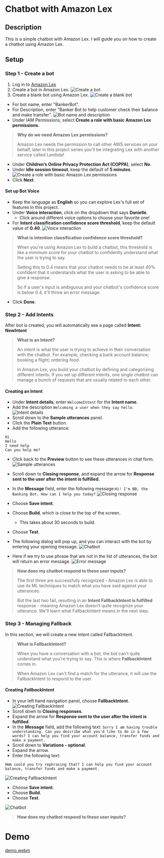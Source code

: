# Chatbot with Amazon Lex

## Description

This is a simple chatbot with Amazon Lex. I will guide you on how to create a chatbot using Amazon Lex.

## Setup

### Step 1 - Create a bot

1. Log in to [Amazon Lex](https://console.aws.amazon.com/lex/home) 
2. Create a bot in Amazon Lex.
![Create a bot](./docs/images/1.%20Create%20a%20bot.png "Create a bot")
3. Create a blank bot using Amazon Lex.
![Create a blank bot](./docs/images/2.%20Create%20a%20blank%20bot.png "Create a blank bot")
- For bot name, enter "BankerBot".
- For Description, enter "Banker Bot to help customer check their balance and make transfer".
![Bot name and description](./docs/images/3.%20Add%20bot%20name%20and%20description.png "Bot name and description")
- Under IAM Permissions, select **Create a role with basic Amazon Lex permissions**.

> **Why do we need Amazon Lex permissions?**
>
> Amazon Lex needs the permission to call other AWS services on your behalf, later in this project series you'll be integrating Lex with another service called Lambda!

- Under **Children’s Online Privacy Protection Act (COPPA)**, select **No**.
- Under **Idle session timeout**, keep the default of **5 minutes**.
![Create a role with basic Amazon Lex permissions](./docs/images/4.%20IAM%20Permissions.png "Create a role with basic Amazon Lex permissions")
- Click **Next**.

#### Set up Bot Voice
- Keep the language as **English** so you can explore Lex's full set of features in this project.
- Under **Voice interaction**, click on the dropdown that says **Danielle**.
    - Click around different voice options to choose your favorite one!
- For **Intent classification confidence score threshold**, keep the default value of **0.40**.
![Voice interaction](./docs/images/5.%20Bot%20voice%20setup.png "Voice interaction")

> **What is intention classification confidence score threshold?**
>
>When you're using Amazon Lex to build a chatbot, this threshold is like a minimum score for your chatbot to confidently understand what the user is trying to say.
>
>Setting this to 0.4 means that your chatbot needs to be at least 40% confident that it understands what the user is asking to be able to give a response.
>
>So if a user's input is ambiguous and your chatbot's confidence score is below 0.4, it'll throw an error message.

- Click **Done**.

### Step 2 - Add Intents

After bot is created, you will automatically see a page called **Intent: NewIntent**

> **What is an Intent?**
>
> An intent is what the user is trying to achieve in their conversation with the chatbot. For example, checking a bank account balance; booking a flight; ordering food.
>
>In Amazon Lex, you build your chatbot by defining and categorising different intents. If you set up different intents, one single chatbot can manage a bunch of requests that are usually related to each other.

#### Creating an Intent

- Under **Intent details**, enter `WelcomeIntent` for the **Intent name**.
- Add the description `Welcoming a user when they say hello`.
![Intent details](./docs/images/6.%20Create%20First%20Intent.png "Intent details")
- Scroll down to the **Sample utterances** panel.
- Click the **Plain Text** button.
- Add the following utterance: 
```
Hi
Hello
I need help 
Can you help me?
```
-  Click back to the **Preview** button to see these utterances in chat form.
![Sample utterances](./docs/images/7.%20Sample%20utterance.png "Sample utterances")
- Scroll down to **Closing response**, and expand the arrow for **Response sent to the user after the intent is fulfilled**.
- In the **Message** field, enter the following message:`Hi! I'm BB, the Banking Bot. How can I help you today?`
![Closing response](./docs/images/8%20-%20Closing%20Response.png "Closing response")

- Choose **Save intent**.
- Choose **Build**, which is close to the top of the screen.
    - This takes about 30 seconds to build.
- Choose **Test**.
- The following dialog will pop up, and you can interact with the bot by entering your opening message.
![Chatbot](./docs/images/9.%20test%20.png "Chatbot")
- Here if we try to use phrase that are not in the list of utterances, the bot will return an error message.
![Error message](./docs/images/10.%20Test%20error%20message.png "Error message")

> **How does my chatbot respond to these user inputs?**
> 
> The first three are successfully recognized - Amazon Lex is able to use its ML techniques to match what you have said against your utterances.
>
> But the last two fail, resulting in an **Intent FallbackIntent is fulfilled** response - meaning Amazon Lex doesn't quite recognize your utterance. We'll learn what FallbackIntent means in the next step.

### Step 3 - Managing Fallback

In this section, we will create a new intent called FallbackIntent.

> **What is FallbackIntent?**
>
> When you have a conversation with a bot, the bot can't quite understand what you're trying to say. This is where **FallbackIntent** comes in.
>
> When Amazon Lex can't find a match for the utterance, it will use the FallbackIntent to respond to the user.

#### Creating *FallbackIntent*

- In your left hand navigation panel, choose **FallbackIntent**.
![Creating FallbackIntent](./docs/images/11.%20ChooseFallbackIntent.png "Creating FallbackIntent")
- Scroll down to **Closing responses**.
- Expand the arrow for **Response sent to the user after the intent is fulfilled**.
- In the **Message** field, add the following text:‍
`
Sorry I am having trouble understanding. Can you describe what you'd like to do in a few words? I can help you find your account balance, transfer funds and make a payment.
`
- Scroll down to **Variations - optional**.
- Expand the arrow.
- Enter the following text:
```
Hmm could you try rephrasing that? I can help you find your account balance, transfer funds and make a payment.
```
![Creating FallbackIntent](./docs/images/12.Fallbackresponse.png "Creating FallbackIntent")

- Choose **Save intent**.
- Choose **Build**.
- Choose **Test**.

![Chatbot](./docs/images/13.FallbackTest.png "Chatbot")

> **How does my chatbot respond to these user inputs?**

# Demo
[demo.webm](https://github.com/user-attachments/assets/e317c3a0-41cb-4422-b24e-d8fbf1186c7e)
